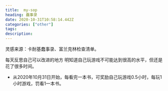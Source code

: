 ```yaml
---
title:  my-sop
heading: 蠢事录
date: 2020-10-31T10:58:14.442Z
categories: ["other"]
tags: 
description: 
---
```


灵感来源：卡耐基蠢事录、富兰克林检查清单。


每天反思自己可以改进的地方
明知道自己玩游戏不可能达到很高的水平，但还是花了很多时间。

- 从2020年10月31日开始，每看完一本书，可奖励自己玩游戏0.5小时，每玩1小时游戏，罚看1一本书。

